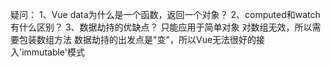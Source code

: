 疑问：
1、Vue data为什么是一个函数，返回一个对象？
2、computed和watch有什么区别？
3、数据劫持的优缺点？
    只能应用于简单对象
    对数组无效，所以需要包装数组方法
    数据劫持的出发点是"变"，所以Vue无法很好的接入'immutable'模式
